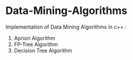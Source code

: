 # Data-Mining-Algorithms

Implementation of Data Mining Algorithms in c++ :
  1. Apriori Algorithm
  2. FP-Tree Algorithm
  3. Decision Tree Algorithm
